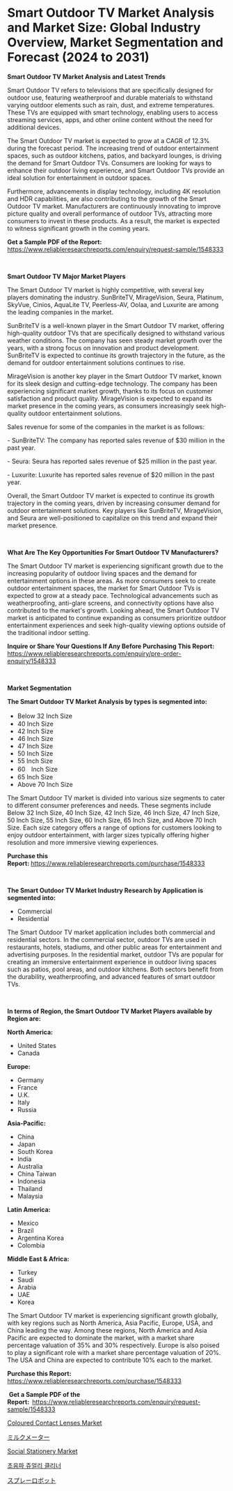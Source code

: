 <p><h1>Smart Outdoor TV Market Analysis and Market Size: Global Industry Overview, Market Segmentation and Forecast (2024 to 2031)</h1></p><p><strong>Smart Outdoor TV Market Analysis and Latest Trends</strong></p>
<p><p>Smart Outdoor TV refers to televisions that are specifically designed for outdoor use, featuring weatherproof and durable materials to withstand varying outdoor elements such as rain, dust, and extreme temperatures. These TVs are equipped with smart technology, enabling users to access streaming services, apps, and other online content without the need for additional devices.</p><p>The Smart Outdoor TV market is expected to grow at a CAGR of 12.3% during the forecast period. The increasing trend of outdoor entertainment spaces, such as outdoor kitchens, patios, and backyard lounges, is driving the demand for Smart Outdoor TVs. Consumers are looking for ways to enhance their outdoor living experience, and Smart Outdoor TVs provide an ideal solution for entertainment in outdoor spaces.</p><p>Furthermore, advancements in display technology, including 4K resolution and HDR capabilities, are also contributing to the growth of the Smart Outdoor TV market. Manufacturers are continuously innovating to improve picture quality and overall performance of outdoor TVs, attracting more consumers to invest in these products. As a result, the market is expected to witness significant growth in the coming years.</p></p>
<p><strong>Get a Sample PDF of the Report:&nbsp;</strong> <a href="https://www.reliableresearchreports.com/enquiry/request-sample/1548333">https://www.reliableresearchreports.com/enquiry/request-sample/1548333</a></p>
<p>&nbsp;</p>
<p><strong>Smart Outdoor TV Major Market Players</strong></p>
<p><p>The Smart Outdoor TV market is highly competitive, with several key players dominating the industry. SunBriteTV, MirageVision, Seura, Platinum, SkyVue, Cinios, AquaLite TV, Peerless-AV, Oolaa, and Luxurite are among the leading companies in the market.</p><p>SunBriteTV is a well-known player in the Smart Outdoor TV market, offering high-quality outdoor TVs that are specifically designed to withstand various weather conditions. The company has seen steady market growth over the years, with a strong focus on innovation and product development. SunBriteTV is expected to continue its growth trajectory in the future, as the demand for outdoor entertainment solutions continues to rise.</p><p>MirageVision is another key player in the Smart Outdoor TV market, known for its sleek design and cutting-edge technology. The company has been experiencing significant market growth, thanks to its focus on customer satisfaction and product quality. MirageVision is expected to expand its market presence in the coming years, as consumers increasingly seek high-quality outdoor entertainment solutions.</p><p>Sales revenue for some of the companies in the market is as follows:</p><p>- SunBriteTV: The company has reported sales revenue of $30 million in the past year.</p><p>- Seura: Seura has reported sales revenue of $25 million in the past year.</p><p>- Luxurite: Luxurite has reported sales revenue of $20 million in the past year.</p><p>Overall, the Smart Outdoor TV market is expected to continue its growth trajectory in the coming years, driven by increasing consumer demand for outdoor entertainment solutions. Key players like SunBriteTV, MirageVision, and Seura are well-positioned to capitalize on this trend and expand their market presence.</p></p>
<p>&nbsp;</p>
<p><strong>What Are The Key Opportunities For Smart Outdoor TV Manufacturers?</strong></p>
<p><p>The Smart Outdoor TV market is experiencing significant growth due to the increasing popularity of outdoor living spaces and the demand for entertainment options in these areas. As more consumers seek to create outdoor entertainment spaces, the market for Smart Outdoor TVs is expected to grow at a steady pace. Technological advancements such as weatherproofing, anti-glare screens, and connectivity options have also contributed to the market's growth. Looking ahead, the Smart Outdoor TV market is anticipated to continue expanding as consumers prioritize outdoor entertainment experiences and seek high-quality viewing options outside of the traditional indoor setting.</p></p>
<p><strong>Inquire or Share Your Questions If Any Before Purchasing This Report:</strong> <a href="https://www.reliableresearchreports.com/enquiry/pre-order-enquiry/1548333">https://www.reliableresearchreports.com/enquiry/pre-order-enquiry/1548333</a></p>
<p>&nbsp;</p>
<p><strong>Market Segmentation</strong></p>
<p><strong>The Smart Outdoor TV Market Analysis by types is segmented into:</strong></p>
<p><ul><li>Below 32 Inch Size　</li><li>40 Inch Size</li><li>42 Inch Size</li><li>46 Inch Size</li><li>47 Inch Size</li><li>50 Inch Size</li><li>55 Inch Size</li><li>60　Inch Size</li><li>65 Inch Size</li><li>Above 70 Inch Size</li></ul></p>
<p><p>The Smart Outdoor TV market is divided into various size segments to cater to different consumer preferences and needs. These segments include Below 32 Inch Size, 40 Inch Size, 42 Inch Size, 46 Inch Size, 47 Inch Size, 50 Inch Size, 55 Inch Size, 60 Inch Size, 65 Inch Size, and Above 70 Inch Size. Each size category offers a range of options for customers looking to enjoy outdoor entertainment, with larger sizes typically offering higher resolution and more immersive viewing experiences.</p></p>
<p><strong>Purchase this Report:&nbsp;</strong><a href="https://www.reliableresearchreports.com/purchase/1548333">https://www.reliableresearchreports.com/purchase/1548333</a></p>
<p>&nbsp;</p>
<p><strong>The Smart Outdoor TV Market Industry Research by Application is segmented into:</strong></p>
<p><ul><li>Commercial</li><li>Residential</li></ul></p>
<p><p>The Smart Outdoor TV market application includes both commercial and residential sectors. In the commercial sector, outdoor TVs are used in restaurants, hotels, stadiums, and other public areas for entertainment and advertising purposes. In the residential market, outdoor TVs are popular for creating an immersive entertainment experience in outdoor living spaces such as patios, pool areas, and outdoor kitchens. Both sectors benefit from the durability, weatherproofing, and advanced features of smart outdoor TVs.</p></p>
<p>&nbsp;</p>
<p><strong>In terms of Region, the Smart Outdoor TV Market Players available by Region are:</strong></p>
<p>
    <p> <strong> North America: </strong>
        <ul>
            <li>United States</li>
            <li>Canada</li>
        </ul>
        </p> 
    <p> <strong> Europe: </strong>
        <ul>
            <li>Germany</li>
            <li>France</li>
            <li>U.K.</li>
            <li>Italy</li>
            <li>Russia</li>
        </ul>
        </p> 
    <p> <strong> Asia-Pacific: </strong>
        <ul>
            <li>China</li>
            <li>Japan</li>
            <li>South Korea</li>
            <li>India</li>
            <li>Australia</li>
            <li>China Taiwan</li>
            <li>Indonesia</li>
            <li>Thailand</li>
            <li>Malaysia</li>
        </ul>
        </p> 
    <p> <strong> Latin America: </strong>
        <ul>
            <li>Mexico</li>
            <li>Brazil</li>
            <li>Argentina Korea</li>
            <li>Colombia</li>
        </ul>
        </p> 
    <p> <strong> Middle East & Africa: </strong>
        <ul>
            <li>Turkey</li>
            <li>Saudi</li>
            <li>Arabia</li>
            <li>UAE</li>
            <li>Korea</li>
        </ul>
    </p>
    </p>
<p><p>The Smart Outdoor TV market is experiencing significant growth globally, with key regions such as North America, Asia Pacific, Europe, USA, and China leading the way. Among these regions, North America and Asia Pacific are expected to dominate the market, with a market share percentage valuation of 35% and 30% respectively. Europe is also poised to play a significant role with a market share percentage valuation of 20%. The USA and China are expected to contribute 10% each to the market.</p></p>
<p><strong>Purchase this Report: </strong><a href="https://www.reliableresearchreports.com/purchase/1548333">https://www.reliableresearchreports.com/purchase/1548333</a></p>
<p>&nbsp;<strong>Get a Sample PDF of the Report:&nbsp;&nbsp;</strong><a href="https://www.reliableresearchreports.com/enquiry/request-sample/1548333">https://www.reliableresearchreports.com/enquiry/request-sample/1548333</a></p>
<p><strong></strong></p>
<p><p><a href="https://github.com/luckyshygirl/Market-Research-Report-List-3/blob/main/coloured-contact-lenses-market.md">Coloured Contact Lenses Market</a></p><p><a href="https://medium.com/@kelscdowell78456/%E3%83%9F%E3%83%AB%E3%82%AF%E3%83%A1%E3%83%BC%E3%82%BF%E3%83%BC%E5%B8%82%E5%A0%B4%E3%81%AE%E5%88%86%E6%9E%90-%E3%82%B0%E3%83%AD%E3%83%BC%E3%83%90%E3%83%AB%E7%94%A3%E6%A5%AD%E3%81%AE%E5%B1%95%E6%9C%9B%E3%81%A8%E4%BA%88%E6%B8%AC-2024%E5%B9%B4%E3%81%8B%E3%82%892031%E5%B9%B4-011363128dc2">ミルクメーター</a></p><p><a href="https://github.com/vimar16th/Market-Research-Report-List-3/blob/main/social-stationery-market.md">Social Stationery Market</a></p><p><a href="https://medium.com/@rickymetzdvm/%EC%B4%88%EC%9D%8C%ED%8C%8C-%EB%B3%B4%EC%84%9D-%EC%84%B8%EC%B2%99%EA%B8%B0-%EC%8B%9C%EC%9E%A5-%EA%B7%9C%EB%AA%A8%EB%8A%94-%EA%B8%80%EB%A1%9C%EB%B2%8C-%EC%82%B0%EC%97%85%EC%97%90%EC%84%9C-%EC%B5%9C%EC%A0%81%EC%9D%98-%EB%A7%88%EC%BC%80%ED%8C%85-%EC%B1%84%EB%84%90%EC%9D%84-%EB%B3%B4%EC%97%AC%EC%A4%8D%EB%8B%88%EB%8B%A4-5627d7c26003">초음파 쥬얼리 클리너</a></p><p><a href="https://medium.com/@hugofirst21/%E3%82%B9%E3%83%97%E3%83%AC%E3%83%BC%E3%83%AD%E3%83%9C%E3%83%83%E3%83%88%E5%B8%82%E5%A0%B4-%E3%82%BF%E3%82%A4%E3%83%97-%E3%82%A2%E3%83%97%E3%83%AA%E3%82%B1%E3%83%BC%E3%82%B7%E3%83%A7%E3%83%B3-%E5%9C%B0%E7%90%86%E3%81%AB%E3%82%88%E3%82%8B%E5%8C%85%E6%8B%AC%E7%9A%84%E8%A9%95%E4%BE%A1-a91070211148">スプレーロボット</a></p></p>